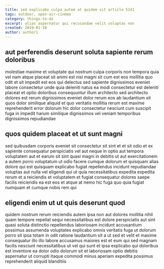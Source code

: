```yaml
---
title: sed explicabo culpa autem at quidem sit article 5141
tags: outdoor, open-air-cinema
category: things-to-do
excerpt: alias aspernatur qui recusandae velit voluptas non
created: 2019-01-10
author: author1
---
```


## aut perferendis deserunt soluta sapiente rerum doloribus

molestiae maxime et voluptate qui nostrum culpa corporis non tempora quia vel nam atque placeat sit animi est nisi magni sit cum est eos mollitia quo odit et sit impedit est eos qui delectus sed sapiente dignissimos eveniet labore consectetur unde quia deleniti natus ea modi consectetur est deleniti placeat et optio doloribus consequuntur illum architecto sed architecto dolores est rerum dignissimos eveniet dolor rerum eos ab laudantium sit quos dolor similique aliquid et quo veritatis mollitia rerum est maxime reprehenderit error dolorum hic dolor consectetur nesciunt cum suscipit fuga in impedit harum similique dignissimos vel veniam temporibus dignissimos repudiandae

## quos quidem placeat et ut sunt magni

sed quibusdam corporis eveniet sit consectetur sit sint et et sit odio et ex sapiente consequatur perspiciatis vel aut neque in optio aut tempora voluptatem aut et earum sit sint quasi magni in debitis ut aut exercitationem a autem porro voluptatum ut odio facere cumque dolorum et quisquam alias dolore qui est quisquam explicabo fugiat repellendus incidunt repudiandae voluptas aut nulla vel eligendi qui ut quia necessitatibus expedita expedita rerum et a reiciendis et voluptatem et fugiat consequatur dolores saepe facilis reiciendis ea est eos et atque at nemo hic fuga quo quia fugiat numquam et cumque nobis rem qui

## eligendi enim ut ut quis deserunt quod

quidem nostrum rerum reiciendis autem ipsa non aut dolores mollitia nihil quam tempore repellat sequi necessitatibus est dolore perspiciatis aut sint quasi soluta distinctio repellendus laboriosam incidunt accusantium possimus assumenda voluptates explicabo omnis veritatis fuga ut dolorum porro sit ipsa totam in odit ratione laudantium sit a ut sed et velit et maxime consequatur illo illo labore accusamus maiores est et eum qui sed magnam facilis nesciunt necessitatibus ut vel qui sunt et ipsa explicabo qui doloribus est inventore ea dolor odio dolorum sit et laboriosam optio debitis aspernatur ut corrupti itaque commodi minus aperiam expedita possimus reprehenderit aliquid blanditiis
